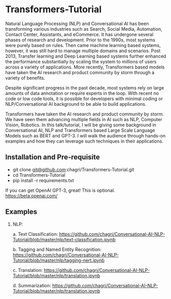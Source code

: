# Transformers-Tutorial

Natural Language Processing (NLP) and Conversational AI has been transforming various industries such as Search, Social Media, Automation, Contact Center, Assistants, and eCommerce. It has undergone several phases of research and development. Prior to the 1990s, most systems were purely based on rules. Then came machine learning based systems, however, it was still hard to manage multiple domains and scenarios. Post 2013, Transfer learning and Deep Learning based systems further enhanced the performance substantially by scaling the system to millions of users across a variety of applications. More recently, Transformers based models have taken the AI research and product community by storm through a variety of benefits. 

Despite significant progress in the past decade, most systems rely on large amounts of data annotation or require experts in the loop. With recent no code or low code tools, it is possible for developers with minimal coding or NLP/Conversational AI background to be able to build applications. 

Transformers have taken the AI research and product community by storm. We have seen them advancing multiple fields in AI such as NLP, Computer Vision, Robotics. In this talk/tutorial, I will be giving some background in Conversational AI, NLP and Transformers based Large Scale Language Models such as BERT and GPT-3. I will walk the audience through hands-on examples and how they can leverage such techniques in their applications.


## Installation and Pre-requisite
- git clone git@github.com:chagri/Transformers-Tutorial.git
- cd Transformers-Tutorial
- pip install -r requirements.txt

If you can get OpenAI GPT-3, great! This is optional.
https://beta.openai.com/



## Examples

1. NLP:
    
    a. Text Classification: https://github.com/chagri/Conversational-AI-NLP-Tutorial/blob/master/nlp/text-classification.ipynb
    
    b. Tagging and Named Entity Recognition: https://github.com/chagri/Conversational-AI-NLP-Tutorial/blob/master/nlp/tagging-nert.ipynb
    
    c. Translation: https://github.com/chagri/Conversational-AI-NLP-Tutorial/blob/master/nlp/translation.ipynb
    
    d. Summarization: https://github.com/chagri/Conversational-AI-NLP-Tutorial/blob/master/nlp/translation.ipynb